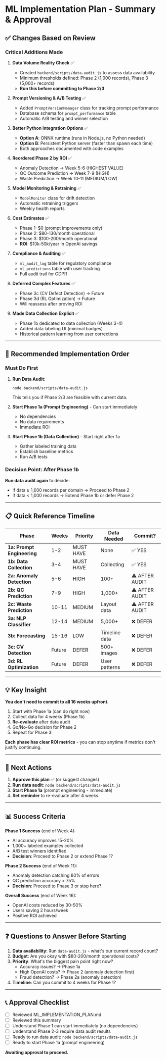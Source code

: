 # ML Implementation Plan - Summary & Approval

## ✅ Changes Based on Review

### Critical Additions Made

1. **Data Volume Reality Check** ✅
   - Created `backend/scripts/data-audit.js` to assess data availability
   - Minimum thresholds defined: Phase 2 (1,000 records), Phase 3 (5,000+ records)
   - **Run this before committing to Phase 2/3**

2. **Prompt Versioning & A/B Testing** ✅
   - Added `PromptVersionManager` class for tracking prompt performance
   - Database schema for `prompt_performance` table
   - Automatic A/B testing and winner selection

3. **Better Python Integration Options** ✅
   - **Option A**: ONNX runtime (runs in Node.js, no Python needed)
   - **Option B**: Persistent Python server (faster than spawn each time)
   - Both approaches documented with code examples

4. **Reordered Phase 2 by ROI** ✅
   - Anomaly Detection → Week 5-6 (HIGHEST VALUE)
   - QC Outcome Prediction → Week 7-9 (HIGH)
   - Waste Prediction → Week 10-11 (MEDIUM/LOW)

5. **Model Monitoring & Retraining** ✅
   - `ModelMonitor` class for drift detection
   - Automatic retraining triggers
   - Weekly health reports

6. **Cost Estimates** ✅
   - Phase 1: $0 (prompt improvements only)
   - Phase 2: $80-130/month operational
   - Phase 3: $100-200/month operational
   - **ROI**: $10k-50k/year in OpenAI savings

7. **Compliance & Auditing** ✅
   - `ml_audit_log` table for regulatory compliance
   - `ml_predictions` table with user tracking
   - Full audit trail for GDPR

8. **Deferred Complex Features** ✅
   - Phase 3c (CV Defect Detection) → Future
   - Phase 3d (RL Optimization) → Future
   - Will reassess after proving ROI

9. **Made Data Collection Explicit** ✅
   - Phase 1b dedicated to data collection (Weeks 3-4)
   - Added data labeling UI (minimal badges)
   - Historical pattern learning from user corrections

---

## 🎯 Recommended Implementation Order

### Must Do First
1. **Run Data Audit**:
   ```bash
   node backend/scripts/data-audit.js
   ```
   This tells you if Phase 2/3 are feasible with current data.

2. **Start Phase 1a (Prompt Engineering)** - Can start immediately
   - No dependencies
   - No data requirements
   - Immediate ROI

3. **Start Phase 1b (Data Collection)** - Start right after 1a
   - Gather labeled training data
   - Establish baseline metrics
   - Run A/B tests

### Decision Point: After Phase 1b
**Run data audit again** to decide:
- If data ≥ 1,000 records per domain → Proceed to Phase 2
- If data < 1,000 records → Extend Phase 1b or defer Phase 2

---

## 📋 Quick Reference Timeline

| Phase | Weeks | Priority | Data Needed | Commit? |
|-------|-------|----------|-------------|---------|
| **1a: Prompt Engineering** | 1-2 | MUST HAVE | None | ✅ YES |
| **1b: Data Collection** | 3-4 | MUST HAVE | Collecting | ✅ YES |
| **2a: Anomaly Detection** | 5-6 | HIGH | 100+ | ⚠️ AFTER AUDIT |
| **2b: QC Prediction** | 7-9 | HIGH | 1,000+ | ⚠️ AFTER AUDIT |
| **2c: Waste Prediction** | 10-11 | MEDIUM | Layout data | ⚠️ AFTER AUDIT |
| **3a: NLP Classifier** | 12-14 | MEDIUM | 5,000+ | ❌ DEFER |
| **3b: Forecasting** | 15-16 | LOW | Timeline data | ❌ DEFER |
| **3c: CV Detection** | Future | DEFER | 500+ images | ❌ DEFER |
| **3d: RL Optimization** | Future | DEFER | User patterns | ❌ DEFER |

---

## 💡 Key Insight

**You don't need to commit to all 16 weeks upfront.**

1. Start with Phase 1a (can do right now)
2. Collect data for 4 weeks (Phase 1b)
3. **Re-evaluate** after data audit
4. Go/No-Go decision for Phase 2
5. Repeat for Phase 3

**Each phase has clear ROI metrics** - you can stop anytime if metrics don't justify continuing.

---

## 🚀 Next Actions

1. **Approve this plan** ✅ (or suggest changes)
2. **Run data audit**: `node backend/scripts/data-audit.js`
3. **Start Phase 1a** (prompt engineering - immediate)
4. **Set reminder** to re-evaluate after 4 weeks

---

## 📊 Success Criteria

**Phase 1 Success** (end of Week 4):
- AI accuracy improves 15-20%
- 1,000+ labeled examples collected
- A/B test winners identified
- **Decision**: Proceed to Phase 2 or extend Phase 1?

**Phase 2 Success** (end of Week 11):
- Anomaly detection catching 80% of errors
- QC prediction accuracy > 75%
- **Decision**: Proceed to Phase 3 or stop here?

**Overall Success** (end of Week 16):
- OpenAI costs reduced by 30-50%
- Users saving 2 hours/week
- Positive ROI achieved

---

## ❓ Questions to Answer Before Starting

1. **Data availability**: Run `data-audit.js` - what's our current record count?
2. **Budget**: Are you okay with $80-200/month operational costs?
3. **Priority**: What's the biggest pain point right now?
   - Accuracy issues? → Phase 1a
   - High OpenAI costs? → Phase 2 (anomaly detection first)
   - Fraud detection? → Phase 2a (anomaly detection)
4. **Timeline**: Can you commit to 4 weeks for Phase 1?

---

## 📞 Approval Checklist

- [ ] Reviewed ML_IMPLEMENTATION_PLAN.md
- [ ] Reviewed this summary
- [ ] Understand Phase 1 can start immediately (no dependencies)
- [ ] Understand Phase 2-3 require data audit results
- [ ] Ready to run data audit: `node backend/scripts/data-audit.js`
- [ ] Ready to start Phase 1a (prompt engineering)

**Awaiting approval to proceed.**

